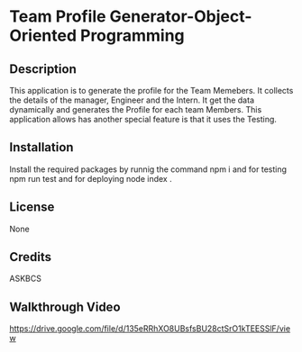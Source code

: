 # Team Profile Generator-Object-Oriented Programming

## Description
This application is to generate the profile for the Team Memebers. It collects the details of the manager, Engineer and the Intern. It get the data dynamically and generates the Profile for each team Members. This application allows has another special feature is that it uses the Testing.

## Installation
Install the required packages by runnig the command npm i and for testing npm run test and for deploying node index .

## License
None

## Credits
ASKBCS

## Walkthrough Video
https://drive.google.com/file/d/135eRRhXO8UBsfsBU28ctSrO1kTEESSlF/view

